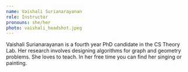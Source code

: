 ```yaml
---
name: Vaishali Surianarayanan
role: Instructor
pronouns: she/her
photo: vaishali_headshot.jpeg
---
```


Vaishali Surianarayanan is a fourth year PhD candidate in the CS Theory Lab.  Her research involves designing algorithms for graph and geometry problems.
She loves to teach. In her free time you can find her singing or painting.  

